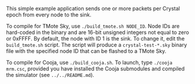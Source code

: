 This simple example application sends one or more packets per Crystal epoch from every node to the sink.

To compile for TMote Sky, use `./build_tmote.sh NODE_ID`. Node IDs are hard-coded in the binary and are 
16-bit unsigned integers not equal to zero or 0xFFFF. 
By default, the node with ID 1 is the sink. To change it, edit the `build_tmote.sh` script.
The script will produce a `crystal-test-*.sky` binary file with the specified node ID that can be flashed to a TMote Sky.

To compile for Cooja, use `./build_cooja.sh`. To launch, type `./cooja mrm.csc`, provided you have installed the Cooja submodules and 
compiled the simulator (see `../../README.md`).
